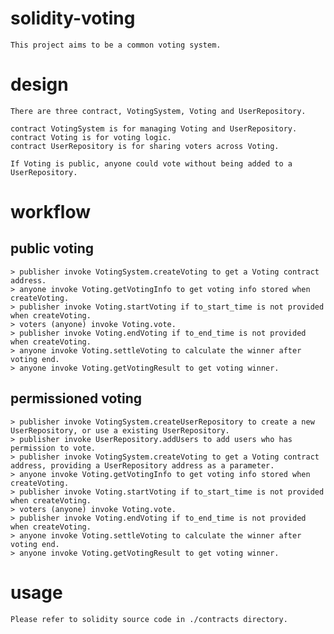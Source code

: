 # solidity-voting
    This project aims to be a common voting system.

# design
    There are three contract, VotingSystem, Voting and UserRepository.

    contract VotingSystem is for managing Voting and UserRepository.
    contract Voting is for voting logic.
    contract UserRepository is for sharing voters across Voting.

    If Voting is public, anyone could vote without being added to a UserRepository.

# workflow

## public voting
    > publisher invoke VotingSystem.createVoting to get a Voting contract address.
    > anyone invoke Voting.getVotingInfo to get voting info stored when createVoting.
    > publisher invoke Voting.startVoting if to_start_time is not provided when createVoting.
    > voters (anyone) invoke Voting.vote.
    > publisher invoke Voting.endVoting if to_end_time is not provided when createVoting.
    > anyone invoke Voting.settleVoting to calculate the winner after voting end.
    > anyone invoke Voting.getVotingResult to get voting winner.

## permissioned voting
    > publisher invoke VotingSystem.createUserRepository to create a new UserRepository, or use a existing UserRepository.
    > publisher invoke UserRepository.addUsers to add users who has permission to vote.
    > publisher invoke VotingSystem.createVoting to get a Voting contract address, providing a UserRepository address as a parameter.
    > anyone invoke Voting.getVotingInfo to get voting info stored when createVoting.
    > publisher invoke Voting.startVoting if to_start_time is not provided when createVoting.
    > voters (anyone) invoke Voting.vote.
    > publisher invoke Voting.endVoting if to_end_time is not provided when createVoting.
    > anyone invoke Voting.settleVoting to calculate the winner after voting end.
    > anyone invoke Voting.getVotingResult to get voting winner.

# usage
    Please refer to solidity source code in ./contracts directory.
